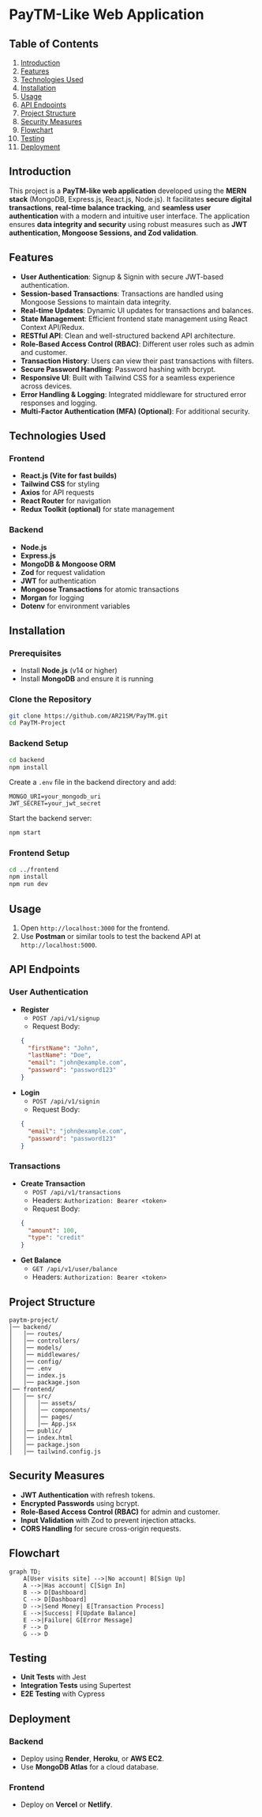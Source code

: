 # PayTM-Like Web Application

## Table of Contents
1. [Introduction](#introduction)
2. [Features](#features)
3. [Technologies Used](#technologies-used)
4. [Installation](#installation)
5. [Usage](#usage)
6. [API Endpoints](#api-endpoints)
7. [Project Structure](#project-structure)
8. [Security Measures](#security-measures)
9. [Flowchart](#flowchart)
10. [Testing](#testing)
11. [Deployment](#deployment)


## Introduction
This project is a **PayTM-like web application** developed using the **MERN stack** (MongoDB, Express.js, React.js, Node.js). It facilitates **secure digital transactions**, **real-time balance tracking**, and **seamless user authentication** with a modern and intuitive user interface. The application ensures **data integrity and security** using robust measures such as **JWT authentication, Mongoose Sessions, and Zod validation**.

## Features
- **User Authentication**: Signup & Signin with secure JWT-based authentication.
- **Session-based Transactions**: Transactions are handled using Mongoose Sessions to maintain data integrity.
- **Real-time Updates**: Dynamic UI updates for transactions and balances.
- **State Management**: Efficient frontend state management using React Context API/Redux.
- **RESTful API**: Clean and well-structured backend API architecture.
- **Role-Based Access Control (RBAC)**: Different user roles such as admin and customer.
- **Transaction History**: Users can view their past transactions with filters.
- **Secure Password Handling**: Password hashing with bcrypt.
- **Responsive UI**: Built with Tailwind CSS for a seamless experience across devices.
- **Error Handling & Logging**: Integrated middleware for structured error responses and logging.
- **Multi-Factor Authentication (MFA) (Optional)**: For additional security.

## Technologies Used
### **Frontend**
- **React.js (Vite for fast builds)**
- **Tailwind CSS** for styling
- **Axios** for API requests
- **React Router** for navigation
- **Redux Toolkit (optional)** for state management

### **Backend**
- **Node.js**
- **Express.js**
- **MongoDB & Mongoose ORM**
- **Zod** for request validation
- **JWT** for authentication
- **Mongoose Transactions** for atomic transactions
- **Morgan** for logging
- **Dotenv** for environment variables

## Installation
### **Prerequisites**
- Install **Node.js** (v14 or higher)
- Install **MongoDB** and ensure it is running

### **Clone the Repository**
```sh
git clone https://github.com/AR21SM/PayTM.git
cd PayTM-Project
```

### **Backend Setup**
```sh
cd backend
npm install
```
Create a `.env` file in the backend directory and add:
```env
MONGO_URI=your_mongodb_uri
JWT_SECRET=your_jwt_secret
```
Start the backend server:
```sh
npm start
```

### **Frontend Setup**
```sh
cd ../frontend
npm install
npm run dev
```

## Usage
1. Open `http://localhost:3000` for the frontend.
2. Use **Postman** or similar tools to test the backend API at `http://localhost:5000`.

## API Endpoints
### **User Authentication**
- **Register**
  - `POST /api/v1/signup`
  - Request Body:
  ```json
  {
    "firstName": "John",
    "lastName": "Doe",
    "email": "john@example.com",
    "password": "password123"
  }
  ```
- **Login**
  - `POST /api/v1/signin`
  - Request Body:
  ```json
  {
    "email": "john@example.com",
    "password": "password123"
  }
  ```

### **Transactions**
- **Create Transaction**
  - `POST /api/v1/transactions`
  - Headers: `Authorization: Bearer <token>`
  - Request Body:
  ```json
  {
    "amount": 100,
    "type": "credit"
  }
  ```
- **Get Balance**
  - `GET /api/v1/user/balance`
  - Headers: `Authorization: Bearer <token>`

## Project Structure
```
paytm-project/
│── backend/
│   │── routes/
│   │── controllers/
│   │── models/
│   │── middlewares/
│   │── config/
│   │── .env
│   │── index.js
│   │── package.json
│── frontend/
│   │── src/
│   │   │── assets/
│   │   │── components/
│   │   │── pages/
│   │   │── App.jsx
│   │── public/
│   │── index.html
│   │── package.json
│   │── tailwind.config.js
```

## Security Measures
- **JWT Authentication** with refresh tokens.
- **Encrypted Passwords** using bcrypt.
- **Role-Based Access Control (RBAC)** for admin and customer.
- **Input Validation** with Zod to prevent injection attacks.
- **CORS Handling** for secure cross-origin requests.

## Flowchart
```mermaid
graph TD;
    A[User visits site] -->|No account| B[Sign Up]
    A -->|Has account| C[Sign In]
    B --> D[Dashboard]
    C --> D[Dashboard]
    D -->|Send Money| E[Transaction Process]
    E -->|Success| F[Update Balance]
    E -->|Failure| G[Error Message]
    F --> D
    G --> D
```

## Testing
- **Unit Tests** with Jest
- **Integration Tests** using Supertest
- **E2E Testing** with Cypress

## Deployment
### **Backend**
- Deploy using **Render**, **Heroku**, or **AWS EC2**.
- Use **MongoDB Atlas** for a cloud database.

### **Frontend**
- Deploy on **Vercel** or **Netlify**.

